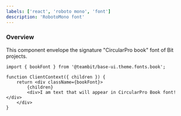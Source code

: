 ```yaml
---
labels: ['react', 'roboto mono', 'font']
description: 'RobotoMono font'
---
```


### Overview

This component envelope the signature "CircularPro book" font of Bit projects.

```tsx
import { bookFont } from '@teambit/base-ui.theme.fonts.book';

function ClientContext({ children }) {
	return <div className={bookFont}>
		{children}
		<div>I am text that will appear in CircularPro Book font!</div>
	</div>
}
```

